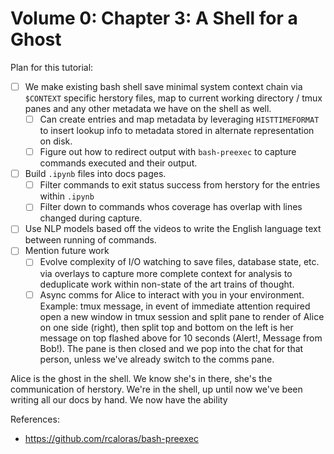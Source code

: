 # Volume 0: Chapter 3: A Shell for a Ghost

Plan for this tutorial:

- [ ] We make existing bash shell save minimal system context
      chain via `$CONTEXT` specific herstory files, map to
      current working directory / tmux panes and any other
      metadata we have on the shell as well.
  - [ ] Can create entries and map metadata by leveraging
        `HISTTIMEFORMAT` to insert lookup info to metadata
        stored in alternate representation on disk.
  - [ ] Figure out how to redirect output with `bash-preexec`
        to capture commands executed and their output.
- [ ] Build `.ipynb` files into docs pages.
  - [ ] Filter commands to exit status success from herstory
        for the entries within `.ipynb`
  - [ ] Filter down to commands whos coverage has overlap with
        lines changed during capture.
- [ ] Use NLP models based off the videos to write the English
      language text between running of commands.
- [ ] Mention future work
  - [ ] Evolve complexity of I/O watching to save files,
        database state, etc. via overlays to capture
        more complete context for analysis to deduplicate
        work within non-state of the art trains of thought.
  - [ ] Async comms for Alice to interact with you in your
        environment. Example: tmux message, in event of
        immediate attention required open a new window
        in tmux session and split pane to render of Alice
        on one side (right), then split top and bottom
        on the left is her message on top flashed above for
        10 seconds (Alert!, Message from Bob!). The pane is
        then closed and we pop into the chat for that person,
        unless we've already switch to the comms pane.

Alice is the ghost in the shell. We know she's in there,
she's the communication of herstory. We're in the shell,
up until now we've been writing all our docs by hand. We
now have the ability

References:
- https://github.com/rcaloras/bash-preexec